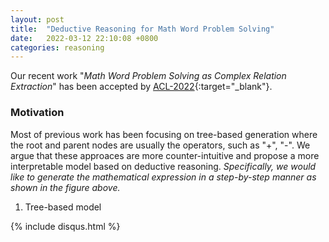 ```yaml
---
layout: post
title:  "Deductive Reasoning for Math Word Problem Solving"
date:   2022-03-12 22:10:08 +0800
categories: reasoning
---
```



Our recent work "_Math Word Problem Solving as Complex Relation Extraction_" has been accepted by [ACL-2022]([https://www.2022.aclweb.org/){:target="_blank"}.


<!-- ![alt text](files/motivation.png "Motivation") -->

### Motivation
Most of previous work has been focusing on tree-based generation where the root and parent nodes are usually the operators, such as "+", "-". 
We argue that these approaces are more counter-intuitive and propose a more interpretable model based on deductive reasoning. 
_Specifically, we would like to generate the mathematical expression in a step-by-step manner as shown in the figure above._

1. Tree-based model 



{% include disqus.html %}
